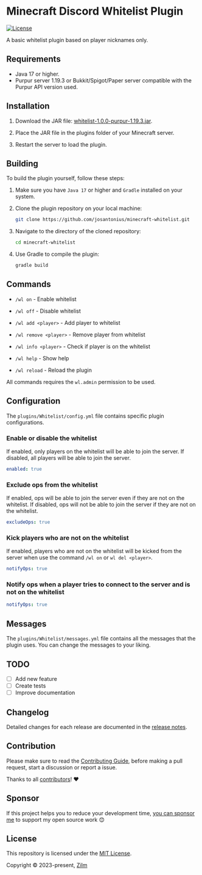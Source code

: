# Minecraft Discord Whitelist Plugin

[![License](https://img.shields.io/github/license/josantonius/minecraft-whitelist)](LICENSE)

A basic whitelist plugin based on player nicknames only.

## Requirements

- Java 17 or higher.
- Purpur server 1.19.3 or Bukkit/Spigot/Paper server compatible with the Purpur API version used.

## Installation

1. Download the JAR file: [whitelist-1.0.0-purpur-1.19.3.jar](/build/libs/whitelist-1.0.0-purpur-1.19.3.jar).

1. Place the JAR file in the plugins folder of your Minecraft server.

1. Restart the server to load the plugin.

## Building

To build the plugin yourself, follow these steps:

1. Make sure you have `Java 17` or higher and `Gradle` installed on your system.

1. Clone the plugin repository on your local machine:

    ```bash
    git clone https://github.com/josantonius/minecraft-whitelist.git
    ```

1. Navigate to the directory of the cloned repository:

    ```bash
    cd minecraft-whitelist
    ```

1. Use Gradle to compile the plugin:

    ```bash
    gradle build
    ```

## Commands

- `/wl on` - Enable whitelist

- `/wl off` - Disable whitelist

- `/wl add <player>` - Add player to whitelist

- `/wl remove <player>` - Remove player from whitelist

- `/wl info <player>` - Check if player is on the whitelist

- `/wl help` - Show help

- `/wl reload` - Reload the plugin

All commands requires the `wl.admin` permission to be used.

## Configuration

The `plugins/Whitelist/config.yml` file contains specific plugin configurations.

### Enable or disable the whitelist

If enabled, only players on the whitelist will be able to join the server. If disabled,
all players will be able to join the server.

```yaml
enabled: true
```

### Exclude ops from the whitelist

If enabled, ops will be able to join the server even if they are not on the whitelist.
If disabled, ops will not be able to join the server if they are not on the whitelist.

```yaml
excludeOps: true
```

### Kick players who are not on the whitelist

If enabled, players who are not on the whitelist will be kicked from the server when use
the command `/wl on` or `wl del <player>`.

```yaml
notifyOps: true
```

### Notify ops when a player tries to connect to the server and is not on the whitelist

```yaml
notifyOps: true
```

## Messages

The `plugins/Whitelist/messages.yml` file contains all the messages that the plugin uses.
You can change the messages to your liking.

## TODO

- [ ] Add new feature
- [ ] Create tests
- [ ] Improve documentation

## Changelog

Detailed changes for each release are documented in the
[release notes](https://github.com/Zilm25).

## Contribution

Please make sure to read the [Contributing Guide](.github/CONTRIBUTING.md), before making a pull
request, start a discussion or report a issue.

Thanks to all [contributors](https://github.com/Zilm25)! :heart:

## Sponsor

If this project helps you to reduce your development time,
[you can sponsor me](https://github.com/Zilm25) to support my open source work :blush:

## License

This repository is licensed under the [MIT License](LICENSE).

Copyright © 2023-present, [Zilm](https://github.com/Zilm25)
